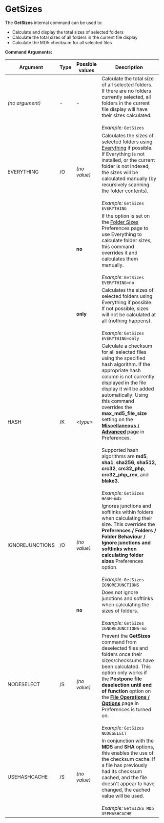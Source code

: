# GetSizes

The **GetSizes** internal command can be used to:

- Calculate and display the total sizes of selected folders
- Calculate the total sizes of all folders in the current file display
- Calculate the MD5 checksum for all selected files

**Command Arguments:** 

| Argument | Type | Possible values | Description |
| --- | --- | --- | --- |
| *(no argument)* | - | - | Calculate the total size of all selected folders. If there are no folders currently selected, all folders in the current file display will have their sizes calculated.<br /><br />*Example:* `GetSizes` |
| EVERYTHING | /O | *(no value)* | Calculates the sizes of selected folders using [Everything](/Manual/additional_functionality/everything_integration.md) if possible. If Everything is not installed, or the current folder is not indexed, the sizes will be calculated manually (by recursively scanning the folder contents).<br /><br />*Example:* `GetSizes EVERYTHING` |
|  |  | **no** | If the option is set on the [Folder Sizes](/Manual/preferences/preferences_categories/folders/folder_sizes/RAEDME.md) Preferences page to use Everything to calculate folder sizes, this command overrides it and calculates them manually.<br /><br />*Example:* `GetSizes EVERYTHING=no` |
|  |  | **only** | Calculates the sizes of selected folders using Everything if possible. If not possible, sizes will not be calculated at all (nothing happens).<br /><br />*Example:* `GetSizes EVERYTHING=only` |
| HASH | /K | *\<type\>* | Calculate a checksum for all selected files using the specified hash algorithm. If the appropriate hash column is not currently displayed in the file display it will be added automatically. Using this command overrides the **max_md5_file_size** setting on the **[Miscellaneous / Advanced](/Manual/preferences/preferences_categories/miscellaneous/advanced_options.md)** page in Preferences.<br /><br />Supported hash algorithms are **md5**, **sha1**, **sha256**, **sha512**, **crc32**, **crc32_php**, **crc32_php_rev**, and **blake3**.<br /><br />*Example:* `GetSizes HASH=md5` |
| IGNOREJUNCTIONS | /O | *(no value)* | Ignores junctions and softlinks within folders when calculating their size. This overrides the **Preferences / Folders / Folder Behaviour / Ignore junctions and softlinks when calculating folder sizes** Preferences option.<br /><br />*Example:* `GetSizes IGNOREJUNCTIONS` |
|  |  | **no** | Does not ignore junctions and softlinks when calculating the sizes of folders.<br /><br />*Example:* `GetSizes IGNOREJUNCTIONS=no` |
| NODESELECT | /S | *(no value)* | Prevent the **GetSizes** command from deselected files and folders once their sizes/checksums have been calculated. This option only works if the **Postpone file deselection until end of function** option on the **[File Operations / Options](/Manual/preferences/preferences_categories/file_displays/file_display_options.md)** page in Preferences is turned on.<br /><br />*Example:* `GetSizes NODESELECT` |
| USEHASHCACHE | /S | *(no value)* | In conjunction with the **MD5** and **SHA** options, this enables the use of the checksum cache. If a file has previously had its checksum cached, and the file doesn't appear to have changed, the cached value will be used.<br /><br />*Example:* `GetSIZES MD5 USEHASHCACHE` |

